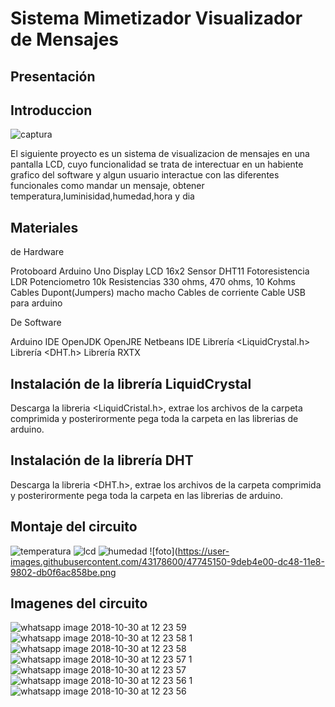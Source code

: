 # Sistema Mimetizador Visualizador de Mensajes

## Presentación


## Introduccion 
![captura](https://user-images.githubusercontent.com/43178600/47745152-9deb4e00-dc48-11e8-85dd-56c01c077ef2.JPG)

El siguiente proyecto es un sistema de visualizacion de mensajes en una pantalla LCD, cuyo funcionalidad se trata de interectuar en un habiente
grafico del software y algun usuario interactue con las diferentes funcionales como mandar un mensaje, obtener temperatura,luminisidad,humedad,hora y dia

## Materiales

de Hardware

Protoboard
Arduino Uno
Display LCD 16x2
Sensor DHT11
Fotoresistencia LDR
Potenciometro 10k
Resistencias 330 ohms, 470 ohms, 10 Kohms
Cables Dupont(Jumpers) macho macho
Cables de corriente
Cable USB para arduino

De Software

Arduino IDE
OpenJDK
OpenJRE
Netbeans IDE
Librería <LiquidCrystal.h>
Librería <DHT.h>
Librería RXTX

## Instalación de la librería LiquidCrystal
Descarga la libreria <LiquidCristal.h>, extrae los archivos de la carpeta comprimida y posterirormente pega toda la carpeta en las librerias de arduino.

## Instalación de la librería DHT
Descarga la libreria <DHT.h>, extrae los archivos de la carpeta comprimida y posterirormente pega toda la carpeta en las librerias de arduino.

## Montaje del circuito

![temperatura](https://user-images.githubusercontent.com/43178600/47745145-9d52b780-dc48-11e8-9151-c6e0629f907d.png)
![lcd](https://user-images.githubusercontent.com/43178600/47745146-9d52b780-dc48-11e8-93f8-35f99e5fd9d4.JPG)
![humedad](https://user-images.githubusercontent.com/43178600/47745148-9deb4e00-dc48-11e8-8dd4-0499b74ac863.jpg)
![foto](https://user-images.githubusercontent.com/43178600/47745150-9deb4e00-dc48-11e8-9802-db0f6ac858be.png


## Imagenes del circuito 

![whatsapp image 2018-10-30 at 12 23 59](https://user-images.githubusercontent.com/43178600/47745358-181bd280-dc49-11e8-9491-e885a48e6a6a.jpeg)
![whatsapp image 2018-10-30 at 12 23 58 1](https://user-images.githubusercontent.com/43178600/47745359-181bd280-dc49-11e8-8aed-08a006dc8e3b.jpeg)
![whatsapp image 2018-10-30 at 12 23 58](https://user-images.githubusercontent.com/43178600/47745360-181bd280-dc49-11e8-953c-2aac82c9e1ed.jpeg)
![whatsapp image 2018-10-30 at 12 23 57 1](https://user-images.githubusercontent.com/43178600/47745361-18b46900-dc49-11e8-9517-e2de1bf683e4.jpeg)
![whatsapp image 2018-10-30 at 12 23 57](https://user-images.githubusercontent.com/43178600/47745363-18b46900-dc49-11e8-858a-9de05beecbd0.jpeg)
![whatsapp image 2018-10-30 at 12 23 56 1](https://user-images.githubusercontent.com/43178600/47745364-18b46900-dc49-11e8-88a3-b97df054b198.jpeg)
![whatsapp image 2018-10-30 at 12 23 56](https://user-images.githubusercontent.com/43178600/47745365-18b46900-dc49-11e8-8bf3-3de3f7474ad5.jpeg)


